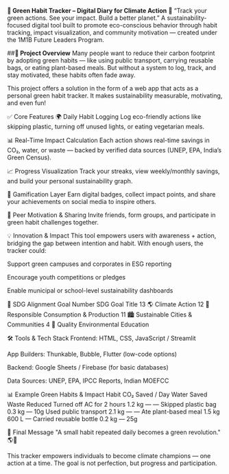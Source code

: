 **🌿 Green Habit Tracker – Digital Diary for Climate Action**
🌱 “Track your green actions. See your impact. Build a better planet.”
A sustainability-focused digital tool built to promote eco-conscious behavior through habit tracking, impact visualization, and community motivation — created under the 1M1B Future Leaders Program.

##**🧭 Project Overview**
Many people want to reduce their carbon footprint by adopting green habits — like using public transport, carrying reusable bags, or eating plant-based meals. But without a system to log, track, and stay motivated, these habits often fade away.

This project offers a solution in the form of a web app that acts as a personal green habit tracker. It makes sustainability measurable, motivating, and even fun!

✅ Core Features
🌍 Daily Habit Logging
Log eco-friendly actions like skipping plastic, turning off unused lights, or eating vegetarian meals.

📊 Real-Time Impact Calculation
Each action shows real-time savings in CO₂, water, or waste — backed by verified data sources (UNEP, EPA, India’s Green Census).

📈 Progress Visualization
Track your streaks, view weekly/monthly savings, and build your personal sustainability graph.

🏅 Gamification Layer
Earn digital badges, collect impact points, and share your achievements on social media to inspire others.

🤝 Peer Motivation & Sharing
Invite friends, form groups, and participate in green habit challenges together.

💡 Innovation & Impact
This tool empowers users with awareness + action, bridging the gap between intention and habit. With enough users, the tracker could:

Support green campuses and corporates in ESG reporting

Encourage youth competitions or pledges

Enable municipal or school-level sustainability dashboards

🎯 SDG Alignment
Goal Number	SDG Goal Title
13 🌎	Climate Action
12 🛒	Responsible Consumption & Production
11 🏙️	Sustainable Cities & Communities
4 📘	Quality Environmental Education

🛠️ Tools & Tech Stack
Frontend: HTML, CSS, JavaScript / Streamlit

App Builders: Thunkable, Bubble, Flutter (low-code options)

Backend: Google Sheets / Firebase (for basic databases)

Data Sources: UNEP, EPA, IPCC Reports, Indian MOEFCC

📊 Example Green Habits & Impact
Habit	CO₂ Saved / Day	Water Saved	Waste Reduced
Turned off AC for 2 hours	1.2 kg	—	—
Skipped plastic bag	0.3 kg	—	10g
Used public transport	2.1 kg	—	—
Ate plant-based meal	1.5 kg	600 L	—
Carried reusable bottle	0.2 kg	—	25g

🧾 Final Message
"A small habit repeated daily becomes a green revolution." 🌎💚

This tracker empowers individuals to become climate champions — one action at a time. The goal is not perfection, but progress and participation.
